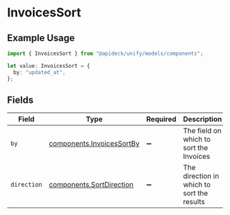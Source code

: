 # InvoicesSort

## Example Usage

```typescript
import { InvoicesSort } from "@apideck/unify/models/components";

let value: InvoicesSort = {
  by: "updated_at",
};
```

## Fields

| Field                                                                  | Type                                                                   | Required                                                               | Description                                                            | Example                                                                |
| ---------------------------------------------------------------------- | ---------------------------------------------------------------------- | ---------------------------------------------------------------------- | ---------------------------------------------------------------------- | ---------------------------------------------------------------------- |
| `by`                                                                   | [components.InvoicesSortBy](../../models/components/invoicessortby.md) | :heavy_minus_sign:                                                     | The field on which to sort the Invoices                                | updated_at                                                             |
| `direction`                                                            | [components.SortDirection](../../models/components/sortdirection.md)   | :heavy_minus_sign:                                                     | The direction in which to sort the results                             |                                                                        |